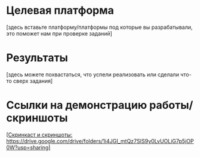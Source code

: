 # Целевая платформа

[здесь вставьте платформу/платформы под которые вы разрабатывали, это поможет нам при проверке заданий]

# Результаты

[здесь можете похвастаться, что успели реализовать или сделали что-то сверх задания]

# Ссылки на демонстрацию работы/скриншоты

[[Скринкаст и скриншоты: ](https://drive.google.com/drive/folders/1i4JGI_mtQz7SIS9y0LvUOLiG7p5jOP0W?usp=sharing)https://drive.google.com/drive/folders/1i4JGI_mtQz7SIS9y0LvUOLiG7p5jOP0W?usp=sharing]
